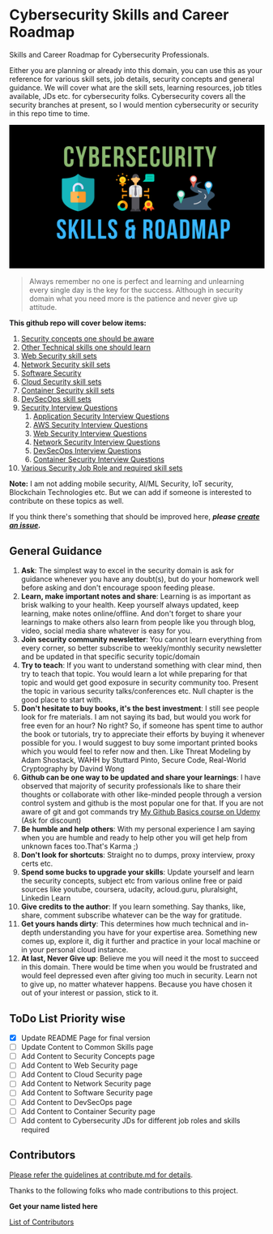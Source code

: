 # Cybersecurity Skills and Career Roadmap
Skills and Career Roadmap for Cybersecurity Professionals. 

Either you are planning or already into this domain, you can use this as your  reference for various skill sets, job details, security concepts and general guidance.
We will cover what are the skill sets, learning resources, job titles available, JDs etc. for cybersecurity folks.
Cybersecurity covers all the security branches at present, so I would mention cybersecurity or security in this repo time to time.

![Cybersecurity Skills and Career Roadmap](images/cybersecurity-skills-roadmap.png)
>Always remember no one is perfect and learning and unlearning every single day is the key for the success. 
Although in security domain what you need more is the patience and never give up attitude.

**This github repo will cover below items:**
1. [Security concepts one should be aware](security-concepts.md)
2. [Other Technical skills one should learn](common-skills.md)
3. [Web Security skill sets](web-security.md)
4. [Network Security skill sets](network-security.md)
5. [Software Security](software-security.md)
6. [Cloud Security skill sets](cloud-security.md)
7. [Container Security skill sets](container-security.md)
8. [DevSecOps skill sets](devsecops.md)
9. [Security Interview Questions](interview-questions)
   1. [Application Security Interview Questions](interview-questions/application-security-interview-questions.md)
   2. [AWS Security Interview Questions](interview-questions/aws-security-interview-questions.md)
   3. [Web Security Interview Questions](interview-questions/web-security-interview-questions.md)
   4. [Network Security Interview Questions](interview-questions/network-security-interview-questions.md)
   5. [DevSecOps Interview Questions](interview-questions/devsecops-interview-questions.md)
   6. [Container Security Interview Questions](interview-questions/container-security-interview-questions.md)
10. [Various Security Job Role and required skill sets](security-job-roles.md)

**Note:** I am not adding mobile security, AI/ML Security, IoT security, Blockchain Technologies etc. But we can add if someone is interested to contribute on these topics as well.

If you think there's something that should be improved here, **_please [create an issue](issues/new)._**

## General Guidance
1. **Ask**: The simplest way to excel in the security domain is ask for guidance whenever you have any doubt(s), but do your homework well before asking and don't encourage spoon feeding please.
2. **Learn, make important notes and share**:  Learning is as important as brisk walking to your health. Keep yourself always updated, keep learning, make notes online/offline. And don't forget to share your learnings to make others also learn from people like you through blog, video, social media share whatever is easy for you.
3. **Join security community newsletter**: You cannot learn everything from every corner, so better subscribe to weekly/monthly security newsletter and be updated in that specific security topic/domain
4. **Try to teach**: If you want to understand something with clear mind, then try to teach that topic. You would learn a lot while preparing for that topic and would get good exposure in security community too. Present the topic in various security talks/conferences etc. Null chapter is the good place to start with.
5. **Don't hesitate to buy books, it's the best investment**: I still see people look for fre materials. I am not saying its bad, but would you work for free even for an hour? No right? So, if someone has spent time to author the book or tutorials, try to appreciate their efforts by buying it whenever possible for you.
    I would suggest to buy some important printed books which you would feel to refer now and then. 
    Like Threat Modeling by Adam Shostack, WAHH by Stuttard Pinto, Secure Code, Real-World Cryptography by Davind Wong
6. **Github can be one way to be updated and share your learnings**: I have observed that majority of security professionals like to share their thoughts or collaborate with other like-minded people through a version control system and github is the most popular one for that. If you are not aware of git and got commands try [My Github Basics course on Udemy](https://www.udemy.com/course/git-basics-for-everyone) (Ask for discount)
7. **Be humble and help others**: With my personal experience I am saying when you are humble and ready to help other you will get help from unknown faces too.That's Karma ;)
8. **Don't look for shortcuts**: Straight no to dumps, proxy interview, proxy certs etc.
9. **Spend some bucks to upgrade your skills**: Update yourself and learn the security concepts, subject etc from various online free or paid sources like youtube, coursera, udacity, acloud.guru, pluralsight, Linkedin Learn
10. **Give credits to the author**:  If you learn something. Say thanks, like, share, comment subscribe whatever can be the way for gratitude.
11. **Get yours hands dirty**: This determines how much technical and in-depth understanding you have for your expertise area. 
Something new comes up, explore it, dig it further and practice in your local machine or in your personal cloud instance.
12. **At last, Never Give up**: Believe me you will need it the most to succeed in this domain. 
There would be time when you would be frustrated and would feel depressed even after giving too much in security. 
Learn not to give up, no matter whatever happens. Because you have chosen it out of your interest or passion, stick to it.

## ToDo List Priority wise
- [x] Update README Page for final version 
- [ ] Update Content to Common Skills page
- [ ] Add Content to Security Concepts page
- [ ] Add Content to Web Security page
- [ ] Add Content to Cloud Security page
- [ ] Add Content to Network Security page
- [ ] Add Content to Software Security page
- [ ] Add Content to DevSecOps page
- [ ] Add Content to Container Security page
- [ ] Add content to Cybersecurity JDs for different job roles and skills required

## Contributors
[Please refer the guidelines at contribute.md for details](Contribute.md).

Thanks to the following folks who made contributions to this project.

**Get your name listed here**

[List of Contributors](graphs/contributors)
